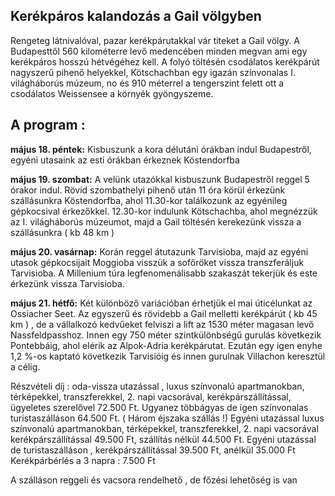 ## Kerékpáros kalandozás a Gail völgyben

Rengeteg látnivalóval, pazar kerékpárutakkal vár titeket a Gail völgy. A Budapesttől 560 kilométerre levő medencében minden megvan ami egy kerékpáros hosszú hétvégéhez kell. A folyó töltésén csodálatos kerékpárút nagyszerű pihenő helyekkel, Kötschachban egy igazán színvonalas I. világháborús múzeum, no és 910 méterrel a tengerszint felett ott a csodálatos Weissensee a környék gyöngyszeme.

## A program : 

**május 18. péntek:** Kisbuszunk a kora délutáni órákban indul Budapestről, egyéni utasaink az esti órákban érkeznek Köstendorfba

**május 19. szombat:** A velünk utazókkal kisbuszunk Budapestről reggel 5 órakor indul. Rövid szombathelyi pihenő után 11 óra körül érkezünk szállásunkra Köstendorfba, ahol 11.30-kor találkozunk az egyénileg gépkocsival érkezőkkel. 12.30-kor indulunk Kötschachba, ahol megnézzük az I. világháborús múzeumot, majd a Gail töltésén kerekezünk vissza a szállásunkra ( kb 48 km )

**május 20. vasárnap:** Korán reggel átutazunk Tarvisioba, majd az egyéni utasok gépkocsijait Moggioba visszük a sofőröket vissza transzferáljuk Tarvisioba. A Millenium túra legfenomenálisabb szakaszát tekerjük és este érkezünk vissza Tarvisioba.

**május 21. hétfő:** Két különböző variációban érhetjük el mai úticélunkat az Ossiacher Seet. Az egyszerű és rövidebb a Gail melletti kerékpárút ( kb 45 km ) , de a vállalkozó kedvűeket felviszi a lift az 1530 méter magasan levő Nassfeldpasshoz. Innen egy 750 méter szintkülönbségű gurulás következik Pontebbáig, ahol elérik az Alpok-Adria kerékpárutat. Ezután egy igen enyhe 1,2 %-os kaptató következik Tarvisióig és innen gurulnak Villachon keresztül a célig.

Részvételi díj :  oda-vissza utazással , luxus színvonalú apartmanokban, térképekkel, transzferekkel, 2. napi vacsorával, kerékpárszállítással, ügyeletes szerelővel 72.500 Ft. Ugyanez többágyas de igen színvonalas turistaszálláson 64.500 Ft. ( Három éjszaka szállás  !) Egyéni utazással  luxus színvonalú apartmanokban, térképekkel, transzferekkel, 2. napi vacsorával kerékpárszállítással 49.500 Ft, szállítás nélkül 44.500 Ft. Egyéni utazással de turistaszálláson , kerékpárszállítással 39.500 Ft, anélkül 35.000 Ft
Kerékpárbérlés a 3 napra : 7.500 Ft

A szálláson reggeli és vacsora rendelhető , de főzési lehetőség is van


